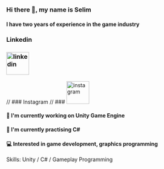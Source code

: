 ### Hi there 👋, my name is Selim
#### I have two years of experience in the game industry




### Linkedin
### [<img src='https://cdn.jsdelivr.net/npm/simple-icons@3.0.1/icons/linkedin.svg' alt ='linkedin' height='60'>](https://www.linkedin.com/in/selim-özcan-b49b03139//) 

// ### Instagram
// ### [<img src='https://cdn.jsdelivr.net/npm/simple-icons@3.0.1/icons/instagram.svg' alt ='instagram' height='60'>](https://www.instagram.com/benselimozcan/)



#### 🔭 I'm currently working on Unity Game Engine
#### 🌱 I'm currently practising C#
#### 💻 Interested in game development, graphics programming

Skills: Unity / C# / Gameplay Programming
